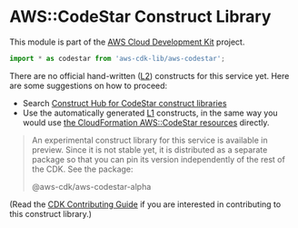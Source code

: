 # AWS::CodeStar Construct Library


This module is part of the [AWS Cloud Development Kit](https://github.com/aws/aws-cdk) project.

```ts nofixture
import * as codestar from 'aws-cdk-lib/aws-codestar';
```

<!--BEGIN CFNONLY DISCLAIMER-->

There are no official hand-written ([L2](https://docs.aws.amazon.com/cdk/latest/guide/constructs.html#constructs_lib)) constructs for this service yet. Here are some suggestions on how to proceed:

- Search [Construct Hub for CodeStar construct libraries](https://constructs.dev/search?q=codestar)
- Use the automatically generated [L1](https://docs.aws.amazon.com/cdk/latest/guide/constructs.html#constructs_l1_using) constructs, in the same way you would use [the CloudFormation AWS::CodeStar resources](https://docs.aws.amazon.com/AWSCloudFormation/latest/UserGuide/AWS_CodeStar.html) directly.


> An experimental construct library for this service is available in preview. Since it is not stable yet, it is distributed
> as a separate package so that you can pin its version independently of the rest of the CDK. See the package:
>
> <span class="package-reference">@aws-cdk/aws-codestar-alpha</span>

(Read the [CDK Contributing Guide](https://github.com/aws/aws-cdk/blob/master/CONTRIBUTING.md) if you are interested in contributing to this construct library.)

<!--END CFNONLY DISCLAIMER-->
